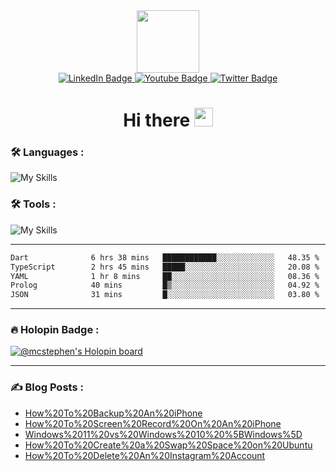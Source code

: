 
<div id="header" align="center">
  <img src="https://media.giphy.com/media/M9gbBd9nbDrOTu1Mqx/giphy.gif" width="100"/>
</div>

<div id="badges" align="center">
  <a href="https://www.linkedin.com/in/chukwuemeka-michael-a44301175">
    <img src="https://img.shields.io/badge/LinkedIn-blue?style=for-the-badge&logo=linkedin&logoColor=white" alt="LinkedIn Badge"/>
  </a>
  <a href="https://www.youtube.com/channel/UCL98INhqLZaw5fh7k0Tpf9A">
    <img src="https://img.shields.io/badge/YouTube-red?style=for-the-badge&logo=youtube&logoColor=white" alt="Youtube Badge"/>
  </a>
  <a href="https://twitter.com/mc_stephen123">
    <img src="https://img.shields.io/badge/Twitter-blue?style=for-the-badge&logo=twitter&logoColor=white" alt="Twitter Badge"/>
  </a>
</div>

<div id="badges" align="center">
  <img src="https://komarev.com/ghpvc/?username=Emeka212&style=flat-square&color=blue" alt=""/>
</div>

<h1 align="center">
  Hi there
  <img src="https://media.giphy.com/media/hvRJCLFzcasrR4ia7z/giphy.gif" width="30"/>
</h1>

### :hammer_and_wrench: Languages :
![My Skills](https://skillicons.dev/icons?i=html,css,scss,js,dart,flutter,react,next,vue,dotnet,kotlin,md,sqlite,swift,ts,cs&perline=8)
### :hammer_and_wrench: Tools :
![My Skills](https://skillicons.dev/icons?i=androidstudio,appwrite,cloudflare,devto,docker,git,github,graphql,ai,ps,postman,visualstudio,vscode,unity&perline=7)

---

<!--START_SECTION:waka-->

```txt
Dart              6 hrs 38 mins   ████████████░░░░░░░░░░░░░   48.35 %
TypeScript        2 hrs 45 mins   █████░░░░░░░░░░░░░░░░░░░░   20.08 %
YAML              1 hr 8 mins     ██░░░░░░░░░░░░░░░░░░░░░░░   08.36 %
Prolog            40 mins         █▒░░░░░░░░░░░░░░░░░░░░░░░   04.92 %
JSON              31 mins         █░░░░░░░░░░░░░░░░░░░░░░░░   03.80 %
```

<!--END_SECTION:waka-->

---

### :fire: Holopin Badge :

[![@mcstephen's Holopin board](https://holopin.io/api/user/board?user=mcstephen)](https://holopin.io/@mcstephen)

---

### :writing_hand: Blog Posts : 
<!-- BLOG-POST-LIST:START -->
- [How%20To%20Backup%20An%20iPhone](https://axxellanceblog.com/posts/how-to-backup-an-i-phone)
- [How%20To%20Screen%20Record%20On%20An%20iPhone](https://axxellanceblog.com/posts/how-to-screen-record-on-an-iphone)
- [Windows%2011%20vs%20Windows%2010%20%5BWindows%5D](https://axxellanceblog.com/posts/windows-11-vs-windows-10)
- [How%20To%20Create%20a%20Swap%20Space%20on%20Ubuntu](https://axxellanceblog.com/posts/how-to-create-a-swap-space-on-ubuntu)
- [How%20To%20Delete%20An%20Instagram%20Account](https://axxellanceblog.com/posts/how-to-delete-an-instagram-account)
<!-- BLOG-POST-LIST:END -->
